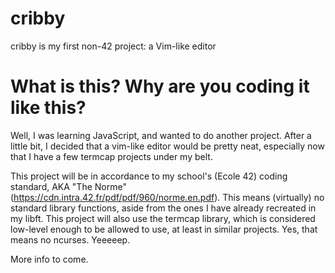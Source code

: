 # cribby
cribby is my first non-42 project: a Vim-like editor

# What is this? Why are you coding it like this?
Well, I was learning JavaScript, and wanted to do another project.
After a little bit, I decided that a vim-like editor would be pretty neat,
especially now that I have a few termcap projects under my belt.

This project will be in accordance to my school's (Ecole 42) coding standard,
AKA "The Norme" (https://cdn.intra.42.fr/pdf/pdf/960/norme.en.pdf).
This means (virtually) no standard library functions, aside from the ones
I have already recreated in my libft. This project will also use the termcap
library, which is considered low-level enough to be allowed to use, at least
in similar projects. Yes, that means no ncurses. Yeeeeep.

More info to come.
